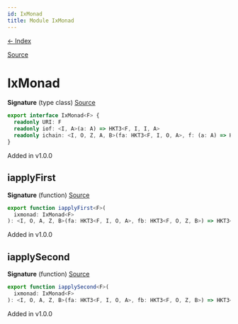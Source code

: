 ```yaml
---
id: IxMonad
title: Module IxMonad
---
```


[← Index](.)

[Source](https://github.com/gcanti/fp-ts/blob/master/src/IxMonad.ts)

# IxMonad

**Signature** (type class) [Source](https://github.com/gcanti/fp-ts/blob/master/src/IxMonad.ts#L10-L14)

```ts
export interface IxMonad<F> {
  readonly URI: F
  readonly iof: <I, A>(a: A) => HKT3<F, I, I, A>
  readonly ichain: <I, O, Z, A, B>(fa: HKT3<F, I, O, A>, f: (a: A) => HKT3<F, O, Z, B>) => HKT3<F, I, Z, B>
}
```

Added in v1.0.0

## iapplyFirst

**Signature** (function) [Source](https://github.com/gcanti/fp-ts/blob/master/src/IxMonad.ts#L32-L36)

```ts
export function iapplyFirst<F>(
  ixmonad: IxMonad<F>
): <I, O, A, Z, B>(fa: HKT3<F, I, O, A>, fb: HKT3<F, O, Z, B>) => HKT3<F, I, Z, A>  { ... }
```

Added in v1.0.0

## iapplySecond

**Signature** (function) [Source](https://github.com/gcanti/fp-ts/blob/master/src/IxMonad.ts#L48-L52)

```ts
export function iapplySecond<F>(
  ixmonad: IxMonad<F>
): <I, O, A, Z, B>(fa: HKT3<F, I, O, A>, fb: HKT3<F, O, Z, B>) => HKT3<F, I, Z, B>  { ... }
```

Added in v1.0.0
